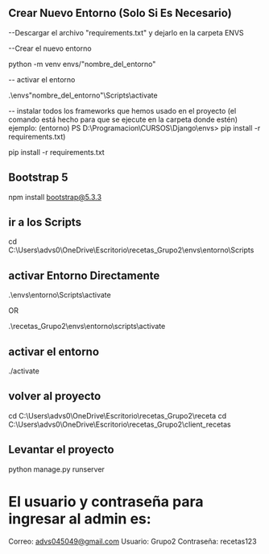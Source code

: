 ## Crear Nuevo Entorno (Solo Si Es Necesario)
--Descargar el archivo "requirements.txt" y dejarlo en la carpeta ENVS

--Crear el nuevo entorno

python -m venv envs/"nombre_del_entorno"

-- activar el entorno

.\envs\"nombre_del_entorno"\Scripts\activate

-- instalar todos los frameworks que hemos usado en el proyecto (el comando está hecho para que se ejecute en la carpeta donde estén)
ejemplo: (entorno) PS D:\Programacion\CURSOS\Django\envs> pip install -r requirements.txt)

pip install -r requirements.txt

## Bootstrap 5
npm install bootstrap@5.3.3

## ir a los Scripts
cd C:\Users\advs0\OneDrive\Escritorio\recetas_Grupo2\envs\entorno\Scripts

## activar Entorno Directamente
.\envs\entorno\Scripts\activate

OR

.\recetas_Grupo2\envs\entorno\scripts\activate

## activar el entorno
./activate

## volver al proyecto
cd C:\Users\advs0\OneDrive\Escritorio\recetas_Grupo2\receta
cd C:\Users\advs0\OneDrive\Escritorio\recetas_Grupo2\client_recetas

## Levantar el proyecto
python manage.py runserver

# El usuario y contraseña para ingresar al admin es:
Correo: advs045049@gmail.com
Usuario: Grupo2
Contraseña: recetas123
